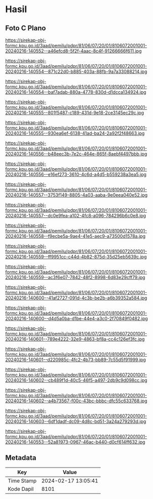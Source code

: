 # Hasil

## Foto C Plano

https://sirekap-obj-formc.kpu.go.id/3aad/pemilu/pdpr/81/06/07/20/01/8106072001001-20240216-140552--a46efcd8-5f2f-4aac-8c4f-91266666f611.jpg

https://sirekap-obj-formc.kpu.go.id/3aad/pemilu/pdpr/81/06/07/20/01/8106072001001-20240216-140554--871c22d0-b885-403a-88fb-9a7a33088214.jpg

https://sirekap-obj-formc.kpu.go.id/3aad/pemilu/pdpr/81/06/07/20/01/8106072001001-20240216-140554--baf7adab-880a-4778-830d-d1dcca134924.jpg

https://sirekap-obj-formc.kpu.go.id/3aad/pemilu/pdpr/81/06/07/20/01/8106072001001-20240216-140555--801f5487-c189-431d-9e18-2ce3145ec29c.jpg

https://sirekap-obj-formc.kpu.go.id/3aad/pemilu/pdpr/81/06/07/20/01/8106072001001-20240216-140555--930ea6ef-6138-41ad-ba24-2a92f2f48663.jpg

https://sirekap-obj-formc.kpu.go.id/3aad/pemilu/pdpr/81/06/07/20/01/8106072001001-20240216-140556--b48eec3b-7e2c-464e-865f-8aebf4497bbb.jpg

https://sirekap-obj-formc.kpu.go.id/3aad/pemilu/pdpr/81/06/07/20/01/8106072001001-20240216-140556--e16ef273-3610-4c6d-a4d5-b559238a3ea5.jpg

https://sirekap-obj-formc.kpu.go.id/3aad/pemilu/pdpr/81/06/07/20/01/8106072001001-20240216-140557--3753f149-8805-4a03-aaba-9e0eea040e52.jpg

https://sirekap-obj-formc.kpu.go.id/3aad/pemilu/pdpr/81/06/07/20/01/8106072001001-20240216-140557--dc0e9fea-a102-4fc8-a096-784296b6c0e8.jpg

https://sirekap-obj-formc.kpu.go.id/3aad/pemilu/pdpr/81/06/07/20/01/8106072001001-20240216-140558--f9ecbe5a-9ae4-41e5-aec9-a73500d1578a.jpg

https://sirekap-obj-formc.kpu.go.id/3aad/pemilu/pdpr/81/06/07/20/01/8106072001001-20240216-140559--ff9951cc-c44d-4b82-875d-35d25eb5639c.jpg

https://sirekap-obj-formc.kpu.go.id/3aad/pemilu/pdpr/81/06/07/20/01/8106072001001-20240216-140559--ac3f6e07-7842-48f2-8998-6d83e29cff79.jpg

https://sirekap-obj-formc.kpu.go.id/3aad/pemilu/pdpr/81/06/07/20/01/8106072001001-20240216-140600--41af2727-091d-4c3b-be2b-a6b39352a584.jpg

https://sirekap-obj-formc.kpu.go.id/3aad/pemilu/pdpr/81/06/07/20/01/8106072001001-20240216-140600--d4d5a0ba-d1be-44e4-a3c0-2f70849f0482.jpg

https://sirekap-obj-formc.kpu.go.id/3aad/pemilu/pdpr/81/06/07/20/01/8106072001001-20240216-140601--789e4222-32e9-4863-bf8a-cc4c126ef3fc.jpg

https://sirekap-obj-formc.kpu.go.id/3aad/pemilu/pdpr/81/06/07/20/01/8106072001001-20240216-140601--d220985c-4fc2-4b73-bb89-7c55d5f91999.jpg

https://sirekap-obj-formc.kpu.go.id/3aad/pemilu/pdpr/81/06/07/20/01/8106072001001-20240216-140602--cb489f1d-40c5-46f5-a497-2db9c9d098cc.jpg

https://sirekap-obj-formc.kpu.go.id/3aad/pemilu/pdpr/81/06/07/20/01/8106072001001-20240216-140602--a4b73567-f00c-43bc-bbbc-dfc55c633768.jpg

https://sirekap-obj-formc.kpu.go.id/3aad/pemilu/pdpr/81/06/07/20/01/8106072001001-20240216-140603--6df1dadf-dc09-4d8c-bd51-3a24a279293d.jpg

https://sirekap-obj-formc.kpu.go.id/3aad/pemilu/pdpr/81/06/07/20/01/8106072001001-20240216-140553--52a81973-0967-46ac-b440-d0cf614ff632.jpg


## Metadata

| Key        | Value               |
| ---------- | ------------------- |
| Time Stamp | 2024-02-17 13:05:41 |
| Kode Dapil | 8101                |



